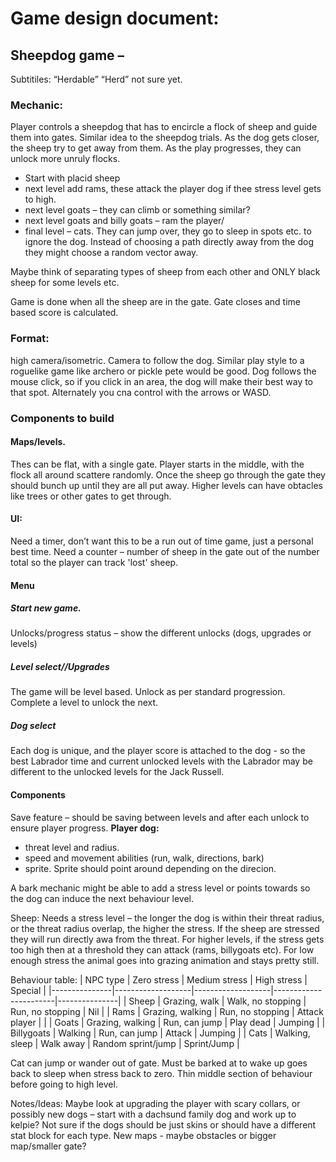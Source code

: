 # Game design document:

## Sheepdog game – 
Subtitiles: “Herdable” “Herd” not sure yet.

### Mechanic:
Player controls a sheepdog that has to encircle a flock of sheep and guide them into gates. Similar idea to the sheepdog trials. As the dog gets closer, the sheep try to get away from them. 
As the play progresses, they can unlock more unruly flocks.
- Start with placid sheep
- next level add rams, these attack the player dog if thee stress level gets to high.
- next level goats – they can climb or something similar?
- next level goats and billy goats – ram the player/
- final level – cats. They can jump over, they go to sleep in spots etc. to ignore the dog. Instead of choosing a path directly away from the dog they might choose a random vector away.

Maybe think of separating types of sheep from each other and ONLY black sheep for some levels etc.

Game is done when all the sheep are in the gate. Gate closes and time based score is calculated.

### Format: 
high camera/isometric. Camera to follow the dog. Similar play style to a roguelike game like archero or pickle pete would be good. Dog follows the mouse click, so if you click in an area, the dog will make their best way to that spot. Alternately you cna control with the arrows or WASD.  

### Components to build

#### Maps/levels.
Thes can be flat, with a single gate. Player starts in the middle, with the flock all around scattere randomly. Once the sheep go through the gate they should bunch up until they are all put away. Higher levels can have obtacles like trees or other gates to get through.

#### UI:
Need a timer, don’t want this to be a run out of time game, just a personal best time.
Need a counter – number of sheep in the gate out of the number total  so the player can track 'lost' sheep.

#### Menu
##### Start new game. 
Unlocks/progress status – show the different unlocks (dogs, upgrades or levels)
##### Level select//Upgrades
The game will be level based. Unlock as per standard progression. Complete a level to unlock the next. 
##### Dog select
Each dog is unique, and the player score is attached to the dog - so the best Labrador time and current unlocked levels with the Labrador may be different to the unlocked levels for the Jack Russell.

#### Components 
<l1> Save feature – should be saving between levels and after each unlock to ensure player progress.</l1>
<l1>
<b>Player dog:</b>
- threat level and radius. 
- speed and movement abilities (run, walk, directions, bark)
- sprite. Sprite should point around depending on the direcion. 

A bark mechanic might be able to add a stress level or points towards so the dog can induce the next behaviour level.</l1> 

<l1>Sheep:
Needs a stress level – the longer the dog is within their threat radius, or the threat radius overlap, the higher the stress. If the sheep are stressed they will run directly awa from the threat. For higher levels, if the stress gets too high then at a threshold they can attack (rams, billygoats etc). For low enough stress the animal goes into grazing animation and stays pretty still.</l1>

Behaviour table:
| NPC type      | Zero stress       | Medium stress     | High stress           | Special       |
|---------------|-------------------|-------------------|-----------------------|---------------|
| Sheep         | Grazing, walk     | Walk, no stopping | Run, no stopping      |  Nil          |
| Rams          | Grazing, walking  | Run, no stopping  | Attack player         |               |
| Goats         | Grazing, walking  | Run, can jump     | Play dead             | Jumping       |
| Billygoats    | Walking           | Run, can jump     | Attack                | Jumping       |
| Cats          | Walking, sleep    | Walk away         | Random sprint/jump    | Sprint/Jump   |

Cat can jump or wander out of gate. Must be barked at to wake up goes back to sleep when stress back to zero. Thin middle section of behaviour before going to high level.

Notes/Ideas:
Maybe look at upgrading the player with scary collars, or possibly new dogs – start with a dachsund family dog and work up to kelpie? 
Not sure if the dogs should be just skins or should have a different stat block for each type.
New maps - maybe obstacles or bigger map/smaller gate?



